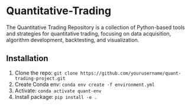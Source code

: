 # Quantitative-Trading
The Quantitative Trading Repository is a collection of Python-based tools and strategies for quantitative trading, focusing on data acquisition, algorithm development, backtesting, and visualization.

## Installation
1. Clone the repo: `git clone https://github.com/yourusername/quant-trading-project.git`
2. Create Conda env: `conda env create -f environment.yml`
3. Activate: `conda activate quant-env`
4. Install package: `pip install -e .`